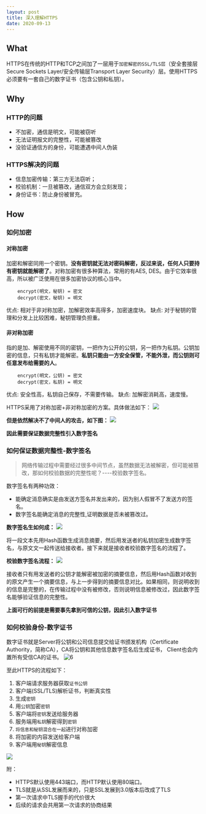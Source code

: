 ```yaml
---
layout: post
title: 深入理解HTTPS
date: 2020-09-13
---
```


## What
 HTTPS在传统的HTTP和TCP之间加了一层用于`加密解密的SSL/TLS层`（安全套接层Secure Sockets Layer/安全传输层Transport Layer Security）层。使用HTTPS必须要有一套自己的数字证书（包含公钥和私钥）。
 
## Why
### HTTP的问题
- 不加密，通信是明文，可能被窃听
- 无法证明报文的完整性，可能被篡改
- 没验证通信方的身份，可能遭遇中间人伪装

### HTTPS解决的问题
- 信息加密传输：第三方无法窃听；
- 校验机制：一旦被篡改，通信双方会立刻发现；
- 身份证书：防止身份被冒充。

## How
### 如何加密
#### 对称加密
加密和解密同用一个密钥。**没有密钥就无法对密码解密，反过来说，任何人只要持有密钥就能解密了**。对称加密有很多种算法，常用的有AES, DES。由于它效率很高，所以被广泛使用在很多加密协议的核心当中。
```
    encrypt(明文，秘钥) = 密文
    decrypt(密文，秘钥) = 明文
```
优点: 相对于非对称加密，加解密效率高得多，加密速度块。
缺点: 对于秘钥的管理和分发上比较困难，秘钥管理负担重。

#### 非对称加密
指的是加、解密使用不同的密钥，一把作为公开的公钥，另一把作为私钥。公钥加密的信息，只有私钥才能解密。**私钥只能由一方安全保管，不能外泄，而公钥则可任意发布给需要的人**。

```
    encrypt(明文，公钥) = 密文
    decrypt(密文，私钥) = 明文
```
优点: 安全性高，私钥自己保存，不需要传输。
缺点: 加解密消耗高，速度慢。

HTTPS采用了对称加密+非对称加密的方案。具体做法如下：
![](http://image.smartjames.cn/mweb/20200916/16002633632456.png)


**但是依然解决不了中间人的攻击，如下图：**
![](http://image.smartjames.cn/mweb/20200916/16002633723857.png)



**因此需要保证数据完整性引入数字签名**

### 如何保证数据完整性-数字签名
> 网络传输过程中需要经过很多中间节点，虽然数据无法被解密，但可能被篡改，那如何校验数据的完整性呢？----校验数字签名。

数字签名有两种功效：
- 能确定消息确实是由发送方签名并发出来的，因为别人假冒不了发送方的签名。
- 数字签名能确定消息的完整性,证明数据是否未被篡改过。

**数字签名生如何成：**
![](http://image.smartjames.cn/mweb/20200916/16002633815147.png)

将一段文本先用Hash函数生成消息摘要，然后用发送者的私钥加密生成数字签名，与原文文一起传送给接收者。接下来就是接收者校验数字签名的流程了。


**校验数字签名流程：**
![](http://image.smartjames.cn/mweb/20200916/16002634134529.png)


接收者只有用发送者的公钥才能解密被加密的摘要信息，然后用Hash函数对收到的原文产生一个摘要信息，与上一步得到的摘要信息对比。如果相同，则说明收到的信息是完整的，在传输过程中没有被修改，否则说明信息被修改过，因此数字签名能够验证信息的完整性。

**上面可行的前提是需要事先拿到可信的公钥，因此引入数字证书**

### 如何校验身份-数字证书
数字证书就是Server将公钥和公司信息提交给证书颁发机构（Certificate Authority，简称CA），CA将公钥和其他信息数字签名后生成证书， Client也会内置所有受信CA的证书。
![6](http://image.smartjames.cn/mweb/20200916/16002634229207.png)

至此HTTPS的流程如下：
1. 客户端请求服务器获取`证书公钥`
2. 客户端(SSL/TLS)解析证书，判断真实性
3. 生成`密钥`
4. 用`公钥`加密`密钥`
5. 客户端将`密钥`发送给服务器
6. 服务端用`私钥`解密得到`密钥`
7. `将信息和秘钥混合在一起`进行对称加密
8. 将加密的内容发送给客户端
9. 客户端用`秘钥`解密信息

![](http://image.smartjames.cn/mweb/20200916/16002634413967.png)

附：

- HTTPS默认使用443端口，而HTTP默认使用80端口。
- TLS就是从SSL发展而来的，只是SSL发展到3.0版本后改成了TLS
- 第一次请求中TLS握手的代价很大
- 后续的请求会共用第一次请求的协商结果

